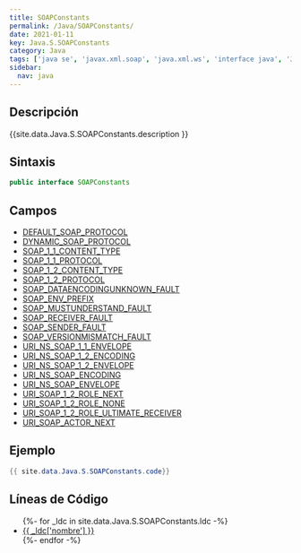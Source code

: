 ```yaml
---
title: SOAPConstants
permalink: /Java/SOAPConstants/
date: 2021-01-11
key: Java.S.SOAPConstants
category: Java
tags: ['java se', 'javax.xml.soap', 'java.xml.ws', 'interface java', 'Java 1.6']
sidebar: 
  nav: java
---
```


## Descripción
{{site.data.Java.S.SOAPConstants.description }}

## Sintaxis
~~~java
public interface SOAPConstants
~~~

## Campos
* [DEFAULT_SOAP_PROTOCOL](/Java/SOAPConstants/DEFAULT_SOAP_PROTOCOL)
* [DYNAMIC_SOAP_PROTOCOL](/Java/SOAPConstants/DYNAMIC_SOAP_PROTOCOL)
* [SOAP_1_1_CONTENT_TYPE](/Java/SOAPConstants/SOAP_1_1_CONTENT_TYPE)
* [SOAP_1_1_PROTOCOL](/Java/SOAPConstants/SOAP_1_1_PROTOCOL)
* [SOAP_1_2_CONTENT_TYPE](/Java/SOAPConstants/SOAP_1_2_CONTENT_TYPE)
* [SOAP_1_2_PROTOCOL](/Java/SOAPConstants/SOAP_1_2_PROTOCOL)
* [SOAP_DATAENCODINGUNKNOWN_FAULT](/Java/SOAPConstants/SOAP_DATAENCODINGUNKNOWN_FAULT)
* [SOAP_ENV_PREFIX](/Java/SOAPConstants/SOAP_ENV_PREFIX)
* [SOAP_MUSTUNDERSTAND_FAULT](/Java/SOAPConstants/SOAP_MUSTUNDERSTAND_FAULT)
* [SOAP_RECEIVER_FAULT](/Java/SOAPConstants/SOAP_RECEIVER_FAULT)
* [SOAP_SENDER_FAULT](/Java/SOAPConstants/SOAP_SENDER_FAULT)
* [SOAP_VERSIONMISMATCH_FAULT](/Java/SOAPConstants/SOAP_VERSIONMISMATCH_FAULT)
* [URI_NS_SOAP_1_1_ENVELOPE](/Java/SOAPConstants/URI_NS_SOAP_1_1_ENVELOPE)
* [URI_NS_SOAP_1_2_ENCODING](/Java/SOAPConstants/URI_NS_SOAP_1_2_ENCODING)
* [URI_NS_SOAP_1_2_ENVELOPE](/Java/SOAPConstants/URI_NS_SOAP_1_2_ENVELOPE)
* [URI_NS_SOAP_ENCODING](/Java/SOAPConstants/URI_NS_SOAP_ENCODING)
* [URI_NS_SOAP_ENVELOPE](/Java/SOAPConstants/URI_NS_SOAP_ENVELOPE)
* [URI_SOAP_1_2_ROLE_NEXT](/Java/SOAPConstants/URI_SOAP_1_2_ROLE_NEXT)
* [URI_SOAP_1_2_ROLE_NONE](/Java/SOAPConstants/URI_SOAP_1_2_ROLE_NONE)
* [URI_SOAP_1_2_ROLE_ULTIMATE_RECEIVER](/Java/SOAPConstants/URI_SOAP_1_2_ROLE_ULTIMATE_RECEIVER)
* [URI_SOAP_ACTOR_NEXT](/Java/SOAPConstants/URI_SOAP_ACTOR_NEXT)

## Ejemplo
~~~java
{{ site.data.Java.S.SOAPConstants.code}}
~~~

## Líneas de Código
<ul>
{%- for _ldc in site.data.Java.S.SOAPConstants.ldc -%}
   <li>
       <a href="{{_ldc['url'] }}">{{ _ldc['nombre'] }}</a>
   </li>
{%- endfor -%}
</ul>
